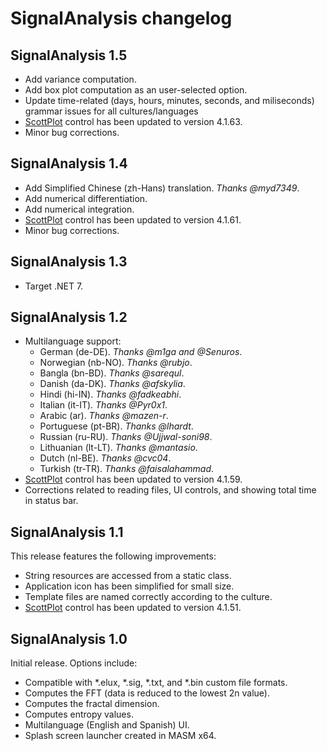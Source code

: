 # SignalAnalysis changelog

## SignalAnalysis 1.5
* Add variance computation.
* Add box plot computation as an user-selected option.
* Update time-related (days, hours, minutes, seconds, and miliseconds) grammar issues for all cultures/languages
* [ScottPlot](https://github.com/ScottPlot/ScottPlot) control has been updated to version 4.1.63.
* Minor bug corrections.

## SignalAnalysis 1.4
* Add Simplified Chinese (zh-Hans) translation. _Thanks @myd7349_.
* Add numerical differentiation.
* Add numerical integration.
* [ScottPlot](https://github.com/ScottPlot/ScottPlot) control has been updated to version 4.1.61.
* Minor bug corrections.

## SignalAnalysis 1.3
* Target .NET 7.

## SignalAnalysis 1.2
* Multilanguage support:
  * German (de-DE). _Thanks @m1ga and @Senuros_.
  * Norwegian (nb-NO). _Thanks @rubjo_.
  * Bangla (bn-BD). _Thanks @sarequl_.
  * Danish (da-DK). _Thanks @afskylia_.
  * Hindi (hi-IN). _Thanks @fadkeabhi_.
  * Italian (it-IT). _Thanks @Pyr0x1_.
  * Arabic (ar). _Thanks @mazen-r_.
  * Portuguese (pt-BR). _Thanks @lhardt_.
  * Russian (ru-RU). _Thanks @Ujjwal-soni98_.
  * Lithuanian (lt-LT). _Thanks @mantasio_.
  * Dutch (nl-BE). _Thanks @cvc04_.
  * Turkish (tr-TR). _Thanks @faisalahammad_.
* [ScottPlot](https://github.com/ScottPlot/ScottPlot) control has been updated to version 4.1.59.
* Corrections related to reading files, UI controls, and showing total time in status bar.

## SignalAnalysis 1.1
This release features the following improvements:
* String resources are accessed from a static class.
* Application icon has been simplified for small size.
* Template files are named correctly according to the culture.
* [ScottPlot](https://github.com/ScottPlot/ScottPlot) control has been updated to version 4.1.51.

## SignalAnalysis 1.0
Initial release. Options include:
* Compatible with *.elux, *.sig, *.txt, and *.bin custom file formats.
* Computes the FFT (data is reduced to the lowest 2n value).
* Computes the fractal dimension.
* Computes entropy values.
* Multilanguage (English and Spanish) UI.
* Splash screen launcher created in MASM x64.
